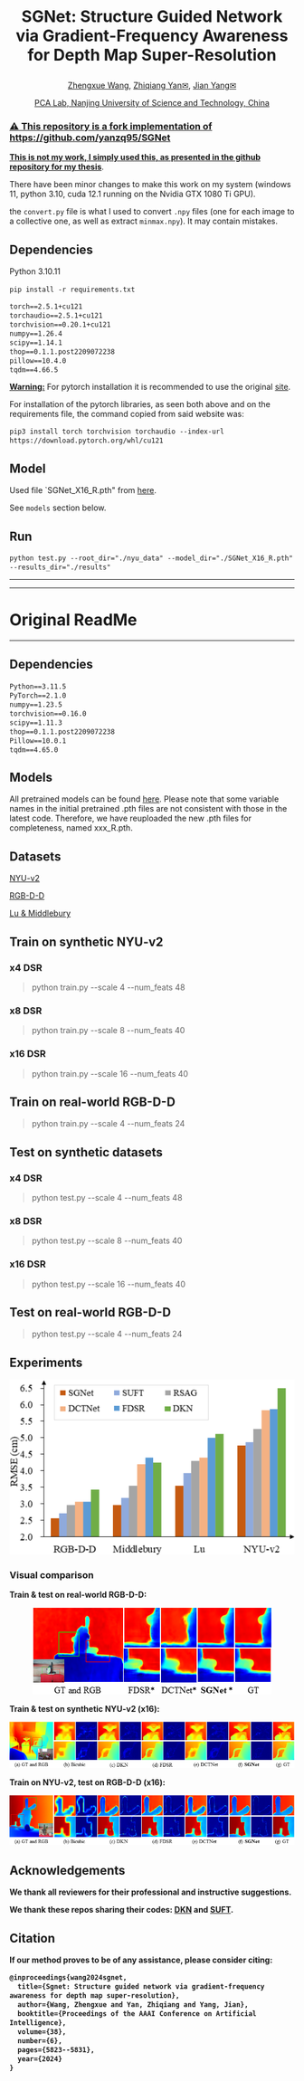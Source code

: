 # <p align="center">SGNet: Structure Guided Network via Gradient-Frequency Awareness for Depth Map Super-Resolution</p>
<p align="center"><a href="https://scholar.google.com/citations?user=VogTuQkAAAAJ&hl=zh-CN">Zhengxue Wang</a>, <a href="https://scholar.google.com/citations?user=hnrkzIEAAAAJ&hl=zh-CN&oi=sra">Zhiqiang Yan✉</a>, <a href="https://scholar.google.com/citations?user=6CIDtZQAAAAJ&hl=zh-CN">Jian Yang✉</p>
<p align="center">PCA Lab, Nanjing University of Science and Technology, China</p>

### ⚠︎ This repository is a fork implementation of https://github.com/yanzq95/SGNet

**<u>This is not my work, I simply used this, as presented in the github repository for my thesis</u>**.

There have been minor changes to make this work on my system (windows 11, python 3.10, cuda 12.1 running on the Nvidia GTX 1080 Ti GPU).

the `convert.py` file is what I used to convert `.npy` files (one for each image to a collective one, as well as extract `minmax.npy`). It may contain mistakes.

## Dependencies

Python 3.10.11

`pip install -r requirements.txt`

```
torch==2.5.1+cu121
torchaudio==2.5.1+cu121
torchvision==0.20.1+cu121
numpy==1.26.4
scipy==1.14.1
thop==0.1.1.post2209072238
pillow==10.4.0
tqdm==4.66.5
```

**<u>Warning:</u>** For pytorch installation it is recommended to use the original [site](https://pytorch.org/).

For installation of the pytorch libraries, as seen both above and on the requirements file, the command copied from said website was:
```
pip3 install torch torchvision torchaudio --index-url https://download.pytorch.org/whl/cu121
```

## Model
Used file `SGNet_X16_R.pth" from [here](https://drive.google.com/drive/folders/17mCRfsNj0f_BNY3viHcR6M1camCVoAb8?usp=sharing).

See `models` section below.

## Run

```
python test.py --root_dir="./nyu_data" --model_dir="./SGNet_X16_R.pth" --results_dir="./results"
```

---
---
# Original ReadMe
---


## Dependencies
```
Python==3.11.5
PyTorch==2.1.0
numpy==1.23.5 
torchvision==0.16.0
scipy==1.11.3
thop==0.1.1.post2209072238
Pillow==10.0.1
tqdm==4.65.0
```

## Models
All pretrained models can be found <a href="https://drive.google.com/drive/folders/17mCRfsNj0f_BNY3viHcR6M1camCVoAb8?usp=sharing">here</a>.
Please note that some variable names in the initial pretrained .pth files are not consistent with those in the latest code. Therefore, we have reuploaded the new .pth files for completeness, named xxx_R.pth.

## Datasets
[NYU-v2](https://drive.google.com/file/d/1osYRaDfMYuyiTkJwDbKl3kHwyevDLsZf/view?usp=sharing)

[RGB-D-D](https://github.com/lingzhi96/RGB-D-D-Dataset)

[Lu & Middlebury](https://web.cecs.pdx.edu/~fliu/project/depth-enhance/)

## Train on synthetic NYU-v2
### x4 DSR
> python train.py --scale 4 --num_feats 48
### x8 DSR
> python train.py --scale 8 --num_feats 40
### x16 DSR
> python train.py --scale 16 --num_feats 40
## Train on real-world RGB-D-D
> python train.py --scale 4 --num_feats 24

## Test on synthetic datasets
### x4 DSR
> python test.py --scale 4 --num_feats 48
### x8 DSR
> python test.py --scale 8 --num_feats 40
### x16 DSR
> python test.py --scale 16 --num_feats 40
## Test on real-world RGB-D-D
> python test.py --scale 4 --num_feats 24


## Experiments

<p align="center">
<img src="figs/histogram.png"/>
</p>

### Visual comparison

<b>Train & test on real-world RGB-D-D: <b/>
<p align="center">
<img src="figs/Patch_RGBDD_Real.png"/>
</p>
<b>Train & test on synthetic NYU-v2 (x16): <b/>
<p align="center">
<img src="figs/Patch_NYU_X16.png"/>
</p>
<b>Train on NYU-v2, test on RGB-D-D (x16): <b/>
<p align="center">
<img src="figs/Patch_RGBDD_X16.png"/>
</p>



## Acknowledgements
We thank all reviewers for their professional and instructive suggestions.

We thank these repos sharing their codes: [DKN](https://github.com/cvlab-yonsei/dkn) and [SUFT](https://github.com/ShiWuxuan/SUFT).


## Citation

If our method proves to be of any assistance, please consider citing:
```
@inproceedings{wang2024sgnet,
  title={Sgnet: Structure guided network via gradient-frequency awareness for depth map super-resolution},
  author={Wang, Zhengxue and Yan, Zhiqiang and Yang, Jian},
  booktitle={Proceedings of the AAAI Conference on Artificial Intelligence},
  volume={38},
  number={6},
  pages={5823--5831},
  year={2024}
}
```
